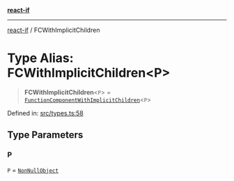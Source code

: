 [**react-if**](../README.md)

***

[react-if](../globals.md) / FCWithImplicitChildren

# Type Alias: FCWithImplicitChildren\<P\>

> **FCWithImplicitChildren**\<`P`\> = [`FunctionComponentWithImplicitChildren`](FunctionComponentWithImplicitChildren.md)\<`P`\>

Defined in: [src/types.ts:58](https://github.com/romac/react-if/blob/6520f9840a3039f7288dc7a8b21da0707979a6c9/src/types.ts#L58)

## Type Parameters

### P

`P` = [`NonNullObject`](NonNullObject.md)
